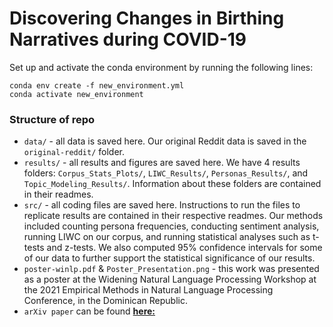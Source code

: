 # Discovering Changes in Birthing Narratives during COVID-19

Set up and activate the conda environment by running the following lines:
```
conda env create -f new_environment.yml
conda activate new_environment
```
### Structure of repo

- `data/` - all data is saved here. Our original Reddit data is saved in the `original-reddit/` folder.
- `results/` - all results and figures are saved here. We have 4 results folders: `Corpus_Stats_Plots/`, `LIWC_Results/`, `Personas_Results/`, and `Topic_Modeling_Results/`. Information about these folders are contained in their readmes. 
- `src/` - all coding files are saved here. Instructions to run the files to replicate results are contained in their respective readmes. Our methods included counting persona frequencies, conducting sentiment analysis, running LIWC on our corpus, and running statistical analyses such as t-tests and z-tests. We also computed 95% confidence intervals for some of our data to further support the statistical significance of our results.
- `poster-winlp.pdf` & `Poster_Presentation.png` - this work was presented as a poster at the Widening Natural Language Processing Workshop at the 2021 Empirical Methods in Natural Language Processing Conference, in the Dominican Republic.
- `arXiv paper` can be found [**here:**](https://arxiv.org/abs/2204.11742)
